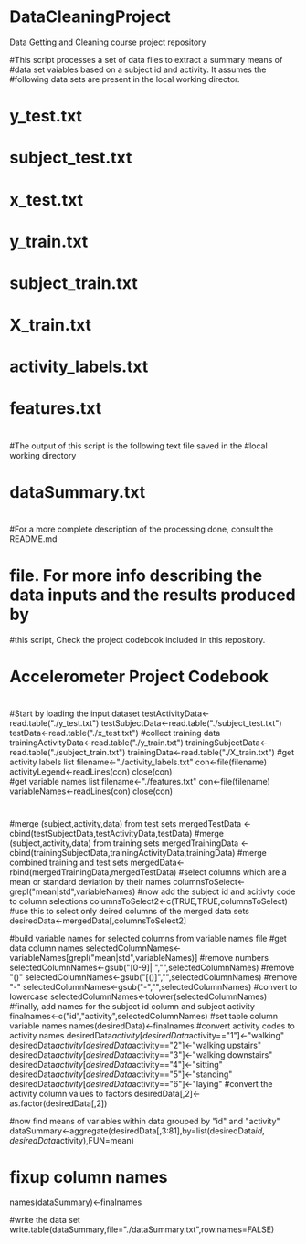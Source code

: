 DataCleaningProject
===================

Data Getting and Cleaning course project repository 

#This script processes a set of data files to extract a summary means of
#data set vaiables based on a subject id and activity. It assumes the 
#following data sets are present in the local working director.
#
#       y_test.txt
#       subject_test.txt
#       x_test.txt
#       y_train.txt
#       subject_train.txt
#       X_train.txt
#       activity_labels.txt
#       features.txt
#
#
#The output of this script is the following text file saved in the
#local working directory
#
#      dataSummary.txt
#
#For a more complete description of the processing done, consult the README.md
# file. For more info describing the data inputs and the results produced by
#this script, Check the project codebook included in this repository.
#
#      Accelerometer Project Codebook        
#
#
#
#Start by loading the input dataset
testActivityData<-read.table("./y_test.txt")
testSubjectData<-read.table("./subject_test.txt")
testData<-read.table("./x_test.txt")
#collect training data
trainingActivityData<-read.table("./y_train.txt")
trainingSubjectData<-read.table("./subject_train.txt")
trainingData<-read.table("./X_train.txt")
#get activity labels list
filename<-"./activity_labels.txt"
con<-file(filename)
activityLegend<-readLines(con)
close(con)   
#get variable names list
filename<-"./features.txt"
con<-file(filename)
variableNames<-readLines(con)
close(con)
#
#merge (subject,activity,data) from test sets
mergedTestData <-cbind(testSubjectData,testActivityData,testData)
#merge (subject,activity,data) from training sets
mergedTrainingData <-cbind(trainingSubjectData,trainingActivityData,trainingData)
#merge combined training and test sets
mergedData<-rbind(mergedTrainingData,mergedTestData)
#select columns which are a mean or standard deviation by their names
columnsToSelect<-grepl("mean|std",variableNames)
#now add the subject id and acitivty code to column selections
columnsToSelect2<-c(TRUE,TRUE,columnsToSelect)
#use this to select only deired columns of the merged data sets
desiredData<-mergedData[,columnsToSelect2]

#build variable names for selected columns from variable names file
#get data column names
selectedColumnNames<-variableNames[grepl("mean|std",variableNames)]
#remove numbers
selectedColumnNames<-gsub("[0-9]| ","",selectedColumnNames)
#remove "()"
selectedColumnNames<-gsub("[()]","",selectedColumnNames)
#remove "-"
selectedColumnNames<-gsub("-","",selectedColumnNames)
#convert to lowercase
selectedColumnNames<-tolower(selectedColumnNames)
#finally, add names for the subject id column and subject activity
finalnames<-c("id","activity",selectedColumnNames)
#set table column variable names
names(desiredData)<-finalnames
#convert activity codes to activity names
desiredData$activity[desiredData$activity=="1"]<-"walking"
desiredData$activity[desiredData$activity=="2"]<-"walking upstairs"
desiredData$activity[desiredData$activity=="3"]<-"walking downstairs"
desiredData$activity[desiredData$activity=="4"]<-"sitting"
desiredData$activity[desiredData$activity=="5"]<-"standing"
desiredData$activity[desiredData$activity=="6"]<-"laying"
#convert the activity column values to factors
desiredData[,2]<-as.factor(desiredData[,2])

#now find means of variables within data grouped by "id" and "activity"
dataSummary<-aggregate(desiredData[,3:81],by=list(desiredData$id,desiredData$activity),FUN=mean)
# fixup column names
names(dataSummary)<-finalnames

#write the data set
write.table(dataSummary,file="./dataSummary.txt",row.names=FALSE)
